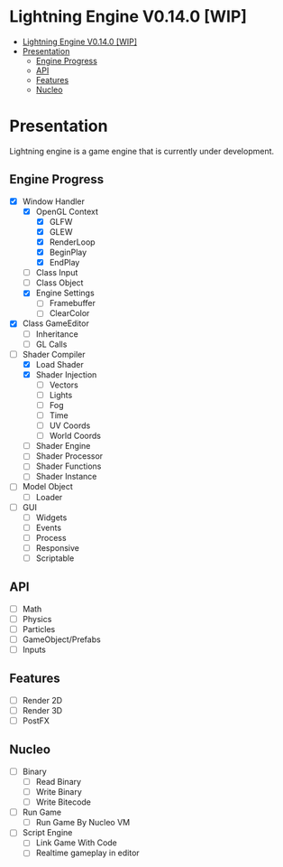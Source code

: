 # Lightning Engine V0.14.0 [WIP]

- [Lightning Engine V0.14.0 [WIP]](#lightning-engine-v0140-wip)
- [Presentation](#presentation)
  - [Engine Progress](#engine-progress)
  - [API](#api)
  - [Features](#features)
  - [Nucleo](#nucleo)

# Presentation

<p>Lightning engine is a game engine that is currently under development. </p>

## Engine Progress
- [x] Window Handler
  - [x] OpenGL Context
    - [x] GLFW
    - [x] GLEW
    - [x] RenderLoop
    - [x] BeginPlay
    - [x] EndPlay
  - [ ] Class Input
  - [ ] Class Object
  - [x] Engine Settings
    - [ ] Framebuffer
    - [ ] ClearColor
- [x] Class GameEditor
  - [ ] Inheritance
  - [ ] GL Calls
- [ ] Shader Compiler
  - [x] Load Shader
  - [x] Shader Injection
    - [ ] Vectors
    - [ ] Lights
    - [ ] Fog
    - [ ] Time
    - [ ] UV Coords
    - [ ] World Coords
  - [ ] Shader Engine
  - [ ] Shader Processor
  - [ ] Shader Functions
  - [ ] Shader Instance
- [ ] Model Object
  - [ ] Loader
- [ ] GUI
  - [ ] Widgets
  - [ ] Events
  - [ ] Process
  - [ ] Responsive
  - [ ] Scriptable

## API

- [ ] Math
- [ ] Physics
- [ ] Particles
- [ ] GameObject/Prefabs
- [ ] Inputs

## Features

- [ ] Render 2D
- [ ] Render 3D
- [ ] PostFX

## Nucleo

- [ ] Binary
  - [ ] Read Binary
  - [ ] Write Binary
  - [ ] Write Bitecode
- [ ] Run Game
  - [ ] Run Game By Nucleo VM
- [ ] Script Engine
  - [ ] Link Game With Code
  - [ ] Realtime gameplay in editor